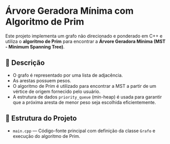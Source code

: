 # Árvore Geradora Mínima com Algoritmo de Prim

Este projeto implementa um grafo não direcionado e ponderado em C++ e utiliza o **algoritmo de Prim** para encontrar a **Árvore Geradora Mínima (MST - Minimum Spanning Tree)**.

## 📌 Descrição

- O grafo é representado por uma lista de adjacência.
- As arestas possuem pesos.
- O algoritmo de Prim é utilizado para encontrar a MST a partir de um vértice de origem fornecido pelo usuário.
- A estrutura de dados `priority_queue` (min-heap) é usada para garantir que a próxima aresta de menor peso seja escolhida eficientemente.

## 📂 Estrutura do Projeto

- `main.cpp` — Código-fonte principal com definição da classe `Grafo` e execução do algoritmo de Prim.